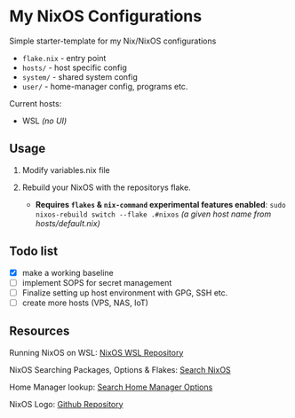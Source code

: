 # My NixOS Configurations

Simple starter-template for my Nix/NixOS configurations

- `flake.nix` - entry point
- `hosts/` - host specific config
- `system/` - shared system config
- `user/` - home-manager config, programs etc.

Current hosts:

- WSL _(no UI)_

## Usage

1. Modify variables.nix file

2. Rebuild your NixOS with the repositorys flake.
   - **Requires `flakes` & `nix-command` experimental features enabled**:
  `sudo nixos-rebuild switch --flake .#nixos` _(a given host name from hosts/default.nix)_

## Todo list

- [x] make a working baseline
- [ ] implement SOPS for secret management
- [ ] Finalize setting up host environment with GPG, SSH etc.
- [ ] create more hosts (VPS, NAS, IoT)

## Resources

Running NixOS on WSL: [NixOS WSL Repository](https://github.com/nix-community/NixOS-WSL)

NixOS Searching Packages, Options & Flakes: [Search NixOS](https://search.nixos.org/packages)

Home Manager lookup: [Search Home Manager Options](https://mipmip.github.io/home-manager-option-search)

NixOS Logo: [Github Repository](https://github.com/NixOS/nixos-artwork/blob/master/logo/white.png)
